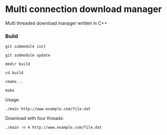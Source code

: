 # Multi connection download manager

Multi threaded download manager written in C++

### Build

```
git submodule init
```
```
git submodule update
```
```
mkdir build
```
```
cd build
```
```
cmake ..
```
```
make
```

Usage:
```
./main http://www.example.com/file.dat
```
Download with four threads:
```
./main -n 4 http://www.example.com/file.dat

```
